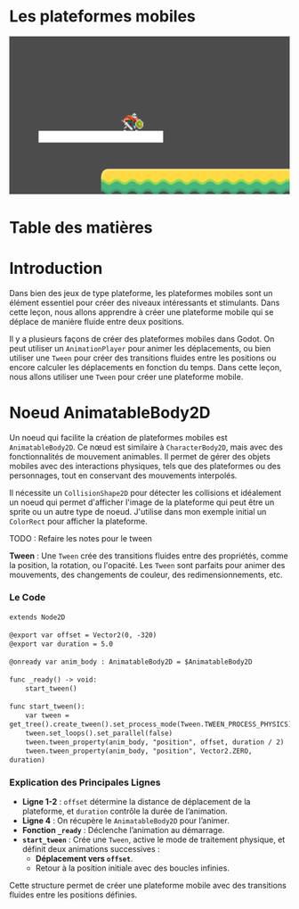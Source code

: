 # Les plateformes mobiles <!-- omit in toc -->

![alt text](assets/example.gif)

# Table des matières <!-- omit in toc -->


# Introduction
Dans bien des jeux de type plateforme, les plateformes mobiles sont un élément essentiel pour créer des niveaux intéressants et stimulants. Dans cette leçon, nous allons apprendre à créer une plateforme mobile qui se déplace de manière fluide entre deux positions.

Il y a plusieurs façons de créer des plateformes mobiles dans Godot. On peut utiliser un `AnimationPlayer` pour animer les déplacements, ou bien utiliser une `Tween` pour créer des transitions fluides entre les positions ou encore calculer les déplacements en fonction du temps. Dans cette leçon, nous allons utiliser une `Tween` pour créer une plateforme mobile.

# Noeud AnimatableBody2D

Un noeud qui facilite la création de plateformes mobiles est `AnimatableBody2D`. Ce nœud est similaire à `CharacterBody2D`, mais avec des fonctionnalités de mouvement animables. Il permet de gérer des objets mobiles avec des interactions physiques, tels que des plateformes ou des personnages, tout en conservant des mouvements interpolés.

Il nécessite un `CollisionShape2D` pour détecter les collisions et idéalement un noeud qui permet d'afficher l'image de la plateforme qui peut être un sprite ou un autre type de noeud. J'utilise dans mon exemple initial un `ColorRect` pour afficher la plateforme.

TODO : Refaire les notes pour le tween


**Tween** : Une `Tween` crée des transitions fluides entre des propriétés, comme la position, la rotation, ou l'opacité. Les `Tween` sont parfaits pour animer des mouvements, des changements de couleur, des redimensionnements, etc.

### Le Code

```gdscript
extends Node2D

@export var offset = Vector2(0, -320)
@export var duration = 5.0

@onready var anim_body : AnimatableBody2D = $AnimatableBody2D

func _ready() -> void:
    start_tween()

func start_tween():
    var tween = get_tree().create_tween().set_process_mode(Tween.TWEEN_PROCESS_PHYSICS)
    tween.set_loops().set_parallel(false)
    tween.tween_property(anim_body, "position", offset, duration / 2)
    tween.tween_property(anim_body, "position", Vector2.ZERO, duration)
```

### Explication des Principales Lignes

- **Ligne 1-2** : `offset` détermine la distance de déplacement de la plateforme, et `duration` contrôle la durée de l’animation.
- **Ligne 4** : On récupère le `AnimatableBody2D` pour l’animer.
- **Fonction `_ready`** : Déclenche l’animation au démarrage.
- **`start_tween`** : Crée une `Tween`, active le mode de traitement physique, et définit deux animations successives :
  - **Déplacement vers `offset`**.
  - Retour à la position initiale avec des boucles infinies.

Cette structure permet de créer une plateforme mobile avec des transitions fluides entre les positions définies.